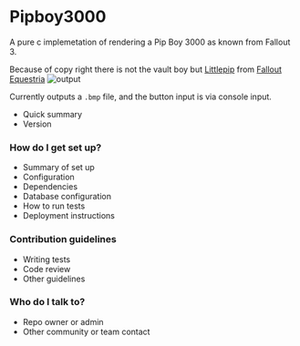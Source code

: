 # Pipboy3000
A pure c implemetation of rendering a Pip Boy 3000 as known from Fallout 3.

Because of copy right there is not the vault boy but [Littlepip](http://falloutequestria.wikia.com/wiki/Littlepip) from [Fallout Equestria](http://falloutequestria.wikia.com/wiki/Fallout:_Equestria#Fallout:_Equestria)
![output](https://cloud.githubusercontent.com/assets/2737108/15391296/a207b74c-1dc0-11e6-9693-15c33a43d0aa.png)

Currently outputs a `.bmp` file, and the button input is via console input.

* Quick summary
* Version

### How do I get set up? ###

* Summary of set up
* Configuration
* Dependencies
* Database configuration
* How to run tests
* Deployment instructions

### Contribution guidelines ###

* Writing tests
* Code review
* Other guidelines

### Who do I talk to? ###

* Repo owner or admin
* Other community or team contact
